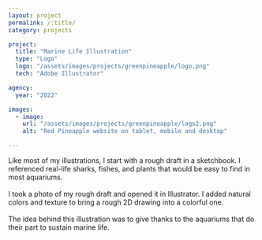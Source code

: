 ```yaml
---
layout: project
permalink: /:title/
category: projects

project:
  title: "Marine Life Illustration"
  type: "Logo"
  logo: "/assets/images/projects/greenpineapple/logo.png"
  tech: "Adobe Illustrator"

agency:
  year: "2022"

images:
  - image:
    url: "/assets/images/projects/greenpineapple/logo2.png"
    alt: "Red Pineapple website on tablet, mobile and desktop"

---
```

<p>Like most of my illustrations, I start with a rough draft in a sketchbook. I referenced real-life sharks, fishes, and plants that would be easy to find in most aquariums. 
<br><br>
I took a photo of my rough draft and opened it in Illustrator. I added natural colors and texture to bring a rough 2D drawing into a colorful one. 
<br><br>
The idea behind this illustration was to give thanks to the aquariums that do their part to sustain marine life. </p>